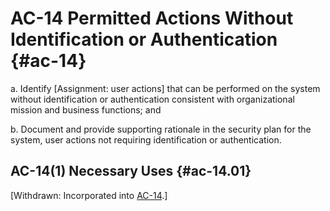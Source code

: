 # AC-14 Permitted Actions Without Identification or Authentication {#ac-14}

a. Identify [Assignment: user actions] that can be performed on the system without identification or authentication consistent with organizational mission and business functions; and

b. Document and provide supporting rationale in the security plan for the system, user actions not requiring identification or authentication.

## AC-14(1) Necessary Uses {#ac-14.01}

[Withdrawn: Incorporated into [AC-14](../ac/ac-14#ac-14).]

